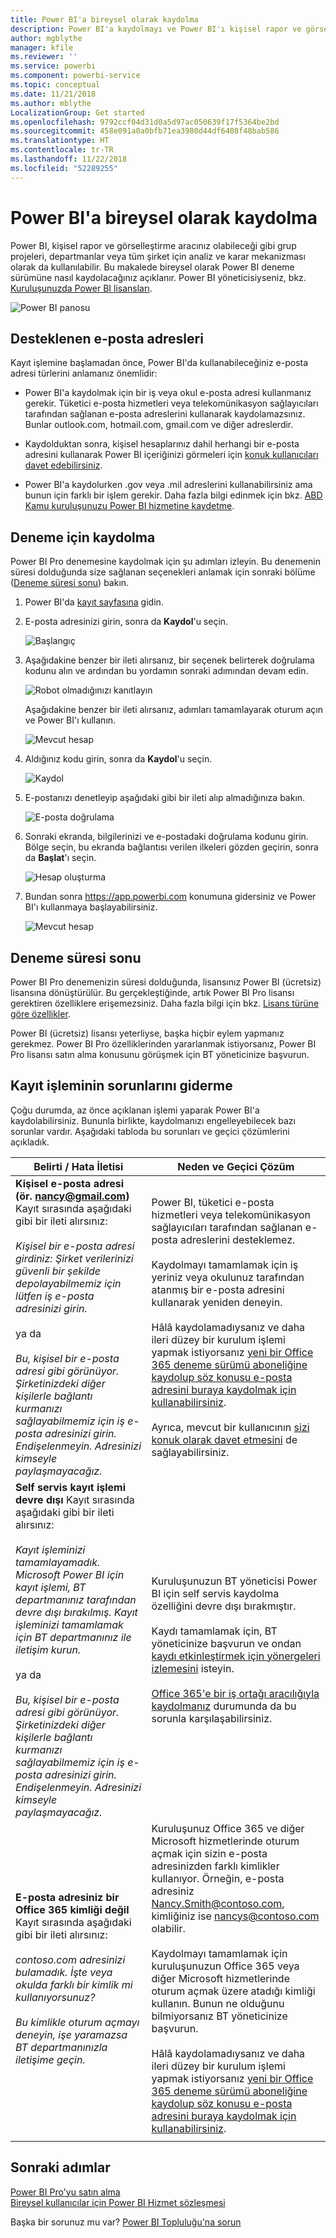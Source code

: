 ```yaml
---
title: Power BI'a bireysel olarak kaydolma
description: Power BI'a kaydolmayı ve Power BI'ı kişisel rapor ve görselleştirme ihtiyaçlarınız için kullanmaya nasıl başlayacağınızı öğrenin.
author: mgblythe
manager: kfile
ms.reviewer: ''
ms.service: powerbi
ms.component: powerbi-service
ms.topic: conceptual
ms.date: 11/21/2018
ms.author: mblythe
LocalizationGroup: Get started
ms.openlocfilehash: 9792ccf04d31d0a5d97ac050639f17f5364be2bd
ms.sourcegitcommit: 458e091a0a0bfb71ea3980d44df6408f48bab586
ms.translationtype: HT
ms.contentlocale: tr-TR
ms.lasthandoff: 11/22/2018
ms.locfileid: "52289255"
---
```

# <a name="signing-up-for-power-bi-as-an-individual"></a>Power BI'a bireysel olarak kaydolma

Power BI, kişisel rapor ve görselleştirme aracınız olabileceği gibi grup projeleri, departmanlar veya tüm şirket için analiz ve karar mekanizması olarak da kullanılabilir. Bu makalede bireysel olarak Power BI deneme sürümüne nasıl kaydolacağınız açıklanır. Power BI yöneticisiyseniz, bkz. [Kuruluşunuzda Power BI lisansları](service-admin-licensing-organization.md).

![Power BI panosu](media/service-self-service-signup-for-power-bi/dashboard.png)

## <a name="supported-email-addresses"></a>Desteklenen e-posta adresleri

Kayıt işlemine başlamadan önce, Power BI'da kullanabileceğiniz e-posta adresi türlerini anlamanız önemlidir:

* Power BI'a kaydolmak için bir iş veya okul e-posta adresi kullanmanız gerekir. Tüketici e-posta hizmetleri veya telekomünikasyon sağlayıcıları tarafından sağlanan e-posta adreslerini kullanarak kaydolamazsınız. Bunlar outlook.com, hotmail.com, gmail.com ve diğer adreslerdir.

* Kaydolduktan sonra, kişisel hesaplarınız dahil herhangi bir e-posta adresini kullanarak Power BI içeriğinizi görmeleri için [konuk kullanıcıları davet edebilirsiniz](https://docs.microsoft.com/azure/active-directory/active-directory-b2b-what-is-azure-ad-b2b).

* Power BI'a kaydolurken .gov veya .mil adreslerini kullanabilirsiniz ama bunun için farklı bir işlem gerekir. Daha fazla bilgi edinmek için bkz. [ABD Kamu kuruluşunuzu Power BI hizmetine kaydetme](service-govus-signup.md).

## <a name="sign-up-for-a-trial"></a>Deneme için kaydolma

Power BI Pro denemesine kaydolmak için şu adımları izleyin. Bu denemenin süresi dolduğunda size sağlanan seçenekleri anlamak için sonraki bölüme ([Deneme süresi sonu](#trial-expiration)) bakın.

1. Power BI'da [kayıt sayfasına](https://app.powerbi.com/signupredirect?pbi_source=web) gidin.

1. E-posta adresinizi girin, sonra da **Kaydol**'u seçin.

    ![Başlangıç](media/service-self-service-signup-for-power-bi/get-started.png)

1. Aşağıdakine benzer bir ileti alırsanız, bir seçenek belirterek doğrulama kodunu alın ve ardından bu yordamın sonraki adımından devam edin.

    ![Robot olmadığınızı kanıtlayın](media/service-self-service-signup-for-power-bi/prove-robot.png)

    Aşağıdakine benzer bir ileti alırsanız, adımları tamamlayarak oturum açın ve Power BI'ı kullanın.

    ![Mevcut hesap](media/service-self-service-signup-for-power-bi/existing-account.png)

1. Aldığınız kodu girin, sonra da **Kaydol**'u seçin.

    ![Kaydol](media/service-self-service-signup-for-power-bi/sign-up.png)

1. E-postanızı denetleyip aşağıdaki gibi bir ileti alıp almadığınıza bakın.

    ![E-posta doğrulama](media/service-self-service-signup-for-power-bi/email-verification.png)

1. Sonraki ekranda, bilgilerinizi ve e-postadaki doğrulama kodunu girin. Bölge seçin, bu ekranda bağlantısı verilen ilkeleri gözden geçirin, sonra da **Başlat**'ı seçin.

    ![Hesap oluşturma](media/service-self-service-signup-for-power-bi/create-account.png)

1. Bundan sonra https://app.powerbi.com konumuna gidersiniz ve Power BI'ı kullanmaya başlayabilirsiniz.

    ![Mevcut hesap](media/service-self-service-signup-for-power-bi/welcome-screen.png)

## <a name="trial-expiration"></a>Deneme süresi sonu

Power BI Pro denemenizin süresi dolduğunda, lisansınız Power BI (ücretsiz) lisansına dönüştürülür. Bu gerçekleştiğinde, artık Power BI Pro lisansı gerektiren özelliklere erişemezsiniz. Daha fazla bilgi için bkz. [Lisans türüne göre özellikler](service-features-license-type.md).

Power BI (ücretsiz) lisansı yeterliyse, başka hiçbir eylem yapmanız gerekmez. Power BI Pro özelliklerinden yararlanmak istiyorsanız, Power BI Pro lisansı satın alma konusunu görüşmek için BT yöneticinize başvurun.

## <a name="troubleshooting-the-sign-up-process"></a>Kayıt işleminin sorunlarını giderme

Çoğu durumda, az önce açıklanan işlemi yaparak Power BI'a kaydolabilirsiniz. Bununla birlikte, kaydolmanızı engelleyebilecek bazı sorunlar vardır. Aşağıdaki tabloda bu sorunları ve geçici çözümlerini açıkladık.

|                                                                                                                                                                                                                          **Belirti / Hata İletisi**                                                                                                                                                                                                                           |                                                                                                                                                                                                                                                                                                                                                **Neden ve Geçici Çözüm**                                                                                                                                                                                                                                                                                                                                                |
|--------------------------------------------------------------------------------------------------------------------------------------------------------------------------------------------------------------------------------------------------------------------------------------------------------------------------------------------------------------------------------------------------------------------------------------------------------------------------------|------------------------------------------------------------------------------------------------------------------------------------------------------------------------------------------------------------------------------------------------------------------------------------------------------------------------------------------------------------------------------------------------------------------------------------------------------------------------------------------------------------------------------------------------------------------------------------------------------------------------------------------------------------------------------------------------------------------------|
| <strong>Kişisel e-posta adresi (ör. nancy@gmail.com)</strong> Kayıt sırasında aşağıdaki gibi bir ileti alırsınız: <br /><br /> *Kişisel bir e-posta adresi girdiniz: Şirket verilerinizi güvenli bir şekilde depolayabilmemiz için lütfen iş e-posta adresinizi girin.* <br /><br /> ya da <br /><br /> *Bu, kişisel bir e-posta adresi gibi görünüyor. Şirketinizdeki diğer kişilerle bağlantı kurmanızı sağlayabilmemiz için iş e-posta adresinizi girin. Endişelenmeyin. Adresinizi kimseyle paylaşmayacağız.* |                          Power BI, tüketici e-posta hizmetleri veya telekomünikasyon sağlayıcıları tarafından sağlanan e-posta adreslerini desteklemez. <br /><br /> Kaydolmayı tamamlamak için iş yeriniz veya okulunuz tarafından atanmış bir e-posta adresini kullanarak yeniden deneyin. <br /><br /> Hâlâ kaydolamadıysanız ve daha ileri düzey bir kurulum işlemi yapmak istiyorsanız [yeni bir Office 365 deneme sürümü aboneliğine kaydolup söz konusu e-posta adresini buraya kaydolmak için kullanabilirsiniz](service-admin-signing-up-for-power-bi-with-a-new-office-365-trial.md). <br /><br /> Ayrıca, mevcut bir kullanıcının [sizi konuk olarak davet etmesini](service-admin-azure-ad-b2b.md) de sağlayabilirsiniz.                           |
|            **Self servis kayıt işlemi devre dışı** Kayıt sırasında aşağıdaki gibi bir ileti alırsınız: <br /><br /> *Kayıt işleminizi tamamlayamadık. Microsoft Power BI için kayıt işlemi, BT departmanınız tarafından devre dışı bırakılmış. Kayıt işleminizi tamamlamak için BT departmanınız ile iletişim kurun.* <br /><br /> ya da <br /><br /> *Bu, kişisel bir e-posta adresi gibi görünüyor. Şirketinizdeki diğer kişilerle bağlantı kurmanızı sağlayabilmemiz için iş e-posta adresinizi girin. Endişelenmeyin. Adresinizi kimseyle paylaşmayacağız.*             |                             Kuruluşunuzun BT yöneticisi Power BI için self servis kaydolma özelliğini devre dışı bırakmıştır. <br /><br /> Kaydı tamamlamak için, BT yöneticinize başvurun ve ondan [kaydı etkinleştirmek için yönergeleri izlemesini](service-admin-licensing-organization.md#enable-or-disable-individual-user-sign-up-in-azure-active-directory) isteyin. <br/><br/> [Office 365'e bir iş ortağı aracılığıyla kaydolmanız](service-admin-syndication-partner.md) durumunda da bu sorunla karşılaşabilirsiniz. |
|                                                                                          **E-posta adresiniz bir Office 365 kimliği değil** Kayıt sırasında aşağıdaki gibi bir ileti alırsınız: <br /><br /> *contoso.com adresinizi bulamadık.  İşte veya okulda farklı bir kimlik mi kullanıyorsunuz? <br /><br /> Bu kimlikle oturum açmayı deneyin, işe yaramazsa BT departmanınızla iletişime geçin.*                                                                                           | Kuruluşunuz Office 365 ve diğer Microsoft hizmetlerinde oturum açmak için sizin e-posta adresinizden farklı kimlikler kullanıyor.  Örneğin, e-posta adresiniz Nancy.Smith@contoso.com, kimliğiniz ise nancys@contoso.com olabilir. <br /><br /> Kaydolmayı tamamlamak için kuruluşunuzun Office 365 veya diğer Microsoft hizmetlerinde oturum açmak üzere atadığı kimliği kullanın.  Bunun ne olduğunu bilmiyorsanız BT yöneticinize başvurun. <br /><br /> Hâlâ kaydolamadıysanız ve daha ileri düzey bir kurulum işlemi yapmak istiyorsanız [yeni bir Office 365 deneme sürümü aboneliğine kaydolup söz konusu e-posta adresini buraya kaydolmak için kullanabilirsiniz](service-admin-signing-up-for-power-bi-with-a-new-office-365-trial.md). |
|  |  |

## <a name="next-steps"></a>Sonraki adımlar

[Power BI Pro'yu satın alma](service-admin-purchasing-power-bi-pro.md)  
[Bireysel kullanıcılar için Power BI Hizmet sözleşmesi](https://powerbi.microsoft.com/terms-of-service/)  

Başka bir sorunuz mu var? [Power BI Topluluğu'na sorun](http://community.powerbi.com/)